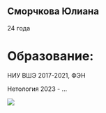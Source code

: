 ## Сморчкова Юлиана

24 года

# Образование:

НИУ ВШЭ 2017-2021, ФЭН

Нетология 2023 - ...

![](https://sun1-15.userapi.com/impg/-kXYfz8NBsQroasuDZcpiK8QOtDnKGOI0Xoi9Q/wIJWx_H6NL0.jpg?size=1442x2160&quality=95&sign=215219febd5b34e0e8c2b2a87c4747ca&type=album)

